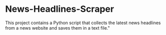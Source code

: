# News-Headlines-Scraper
This project contains a Python script that collects the latest news headlines from a news website and saves them in a text file."
